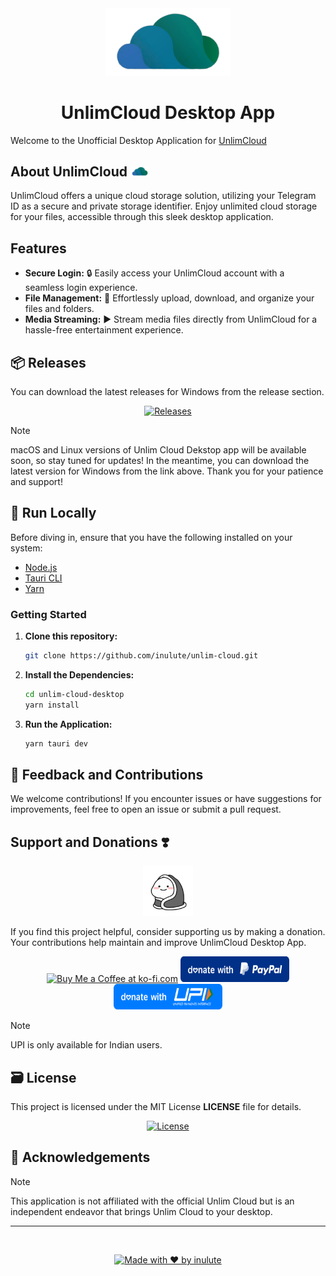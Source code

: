<div align="center">
  <img src="src\assets\unlim-clear.png" alt="UnlimCloud Logo" width="200"/> 
  <h1>UnlimCloud Desktop App</h1>
</div>

Welcome to the Unofficial Desktop Application for [UnlimCloud](https://unlimcloud.cloud)

## About UnlimCloud <img src="src\assets\unlim-clear.png" alt="UnlimCloud Logo" width="30"/> 

UnlimCloud offers a unique cloud storage solution, utilizing your Telegram ID as a secure and private storage identifier. Enjoy unlimited cloud storage for your files, accessible through this sleek desktop application.

## Features

- **Secure Login:** 🔒 Easily access your UnlimCloud account with a seamless login experience.
- **File Management:** 📂 Effortlessly upload, download, and organize your files and folders.
- **Media Streaming:** ▶️ Stream media files directly from UnlimCloud for a hassle-free entertainment experience.

<h2>📦 Releases</h2>

You can download the latest releases for Windows from the release section.

<div align="center">

  [![Releases](https://img.shields.io/github/v/release/inulute/unlim-cloud?color=green&include_prereleases&label=Release&style=for-the-badge)](https://github.com/inulute/unlim-cloud/releases)
</div>

> [!NOTE]  
> macOS and Linux versions of Unlim Cloud Dekstop app will be available soon, so stay tuned for updates! In the meantime, you can download the latest version for Windows from the link above. Thank you for your patience and support!

<h2>🚀 Run Locally</h2>

Before diving in, ensure that you have the following installed on your system:

- [Node.js](https://nodejs.org/)
- [Tauri CLI](https://tauri.studio/en/docs/getting-started/intro)
- [Yarn](https://yarnpkg.com/)

### Getting Started

1. **Clone this repository:**
   ```bash
   git clone https://github.com/inulute/unlim-cloud.git
   ```

2. **Install the Dependencies:**
   ```bash
   cd unlim-cloud-desktop
   yarn install
   ```

3. **Run the Application:**
   ```bash
   yarn tauri dev
   ```

## 📢 Feedback and Contributions

We welcome contributions! If you encounter issues or have suggestions for improvements, feel free to open an issue or submit a pull request.

## Support and Donations ❣️

<div align=center>
<img src="src\assets\dunno2.svg" alt="UnlimCloud Logo" width="80"/> 

</div>

If you find this project helpful, consider supporting us by making a donation. Your contributions help maintain and improve UnlimCloud Desktop App.

<div align="center">
  <a href="https://ko-fi.com/inulute"><img height='41' src='https://az743702.vo.msecnd.net/cdn/kofi3.png?v=0' alt='Buy Me a Coffee at ko-fi.com'></a>
  <a href="https://paypal.me/inulute"><img src="src/assets/payment/paypal.svg" alt="PayPal" height="41" width="174"></a>
  <a href="https://upi-inulute.vercel.app/"><img src="src/assets/payment/upi.svg" alt="UPI" height="41" width="174"></a>
</div>

> [!NOTE]  
> UPI is only available for Indian users.

<h2>🗃️ License</h2>

This project is licensed under the MIT License **LICENSE** file for details.

<div align="center">
  <a href="https://github.com/inulute/unlim-cloud/blob/master/LICENSE">
    <img src="https://img.shields.io/github/license/inulute/unlim-cloud?color=blue&style=for-the-badge" alt="License">
  </a>
</div>

<h2>📝 Acknowledgements</h2>

> [!NOTE]  
> This application is not affiliated with the official Unlim Cloud but is an independent endeavor that brings Unlim Cloud to your desktop.
---
&nbsp;
<div align="center">

  [![Made with ❤️ by inulute](https://img.shields.io/badge/Made%20with-%E2%9D%A4%EF%B8%8F%20by%20inulute-black?style=flat-square)](https://inulute.github.io/linkme/)

</div>
